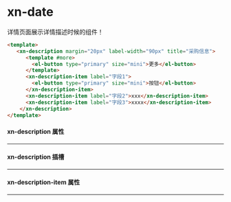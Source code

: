 # xn-date
详情页面展示详情描述时候的组件！

``` html javascript
<template>
   <xn-description margin="20px" label-width="90px" title="采购信息">
      <template #more>
        <el-button type="primary" size="mini">更多</el-button>
      </template>
      <xn-description-item label="字段1">
        <el-button type="primary" size="mini">按钮</el-button>
      </xn-description-item>
      <xn-description-item label="字段2">xxx</xn-description-item>
      <xn-description-item label="字段3">xxxx</xn-description-item>
    </xn-description>
</template>
```



#### xn-description 属性
---
<api :list="list"></api>

#### xn-description 插槽
---
<api :list="list1"></api>

#### xn-description-item 属性
---
<api :list="list2"></api>

<script>
   export default {
        data(){
            return {
                list:[
                    {query:'title',desc:'标题',type:'string',options:'-',default:'-'},
                    {query:'column',desc:'显示几列',type:'number',options:'-',default:'3'},
                    {query:'label-width',desc:'标签文本宽度',type:'string',options:'-',default:'80px'},
                    {query:'margin',desc:'组件的外边距',type:'string',options:'-',default:'0'},
                ],
                list1:[
                    {query:'more',desc:'右侧工具栏',type:'html',options:'-',default:'-'},
                ],
                list2:[
                    {query:'label',desc:'标签',type:'string',options:'-',default:'-'},
                    {query:'span',desc:'每一栏占用的宽度（例如：父级有3列，span最大可设置3）',type:'number',options:'-',default:'1'},
                ],
            }
        }
    }
</script>